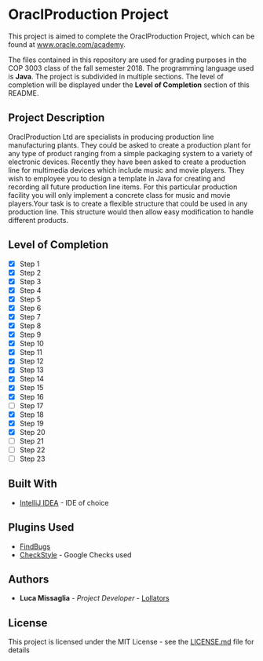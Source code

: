 # OraclProduction Project

This project is aimed to complete the OraclProduction Project, which can be found at www.oracle.com/academy.

The files contained in this repository are used for grading purposes in the COP 3003 class of the fall semester 2018.
The programming language used is **Java**.
The project is subdivided in multiple sections. The level of completion will be displayed under the **Level of Completion** section of this README.

## Project Description

OraclProduction Ltd are specialists in producing production line manufacturing plants. They could be asked to create a production plant for any type of product ranging from a simple packaging system to a variety of electronic devices. Recently they have been asked to create a production line for multimedia devices which include music and movie players. They wish to employee you to design a template in Java for creating and recording all future production line items. For this particular production facility you will only implement a concrete class for music and movie players.Your task is to create a flexible structure that could be used in any production line. This structure would then allow easy modification to handle different products.

## Level of Completion
- [X] Step 1
- [X] Step 2
- [X] Step 3
- [X] Step 4
- [X] Step 5
- [X] Step 6
- [X] Step 7
- [X] Step 8
- [X] Step 9
- [X] Step 10
- [X] Step 11
- [X] Step 12
- [X] Step 13
- [X] Step 14
- [X] Step 15
- [X] Step 16
- [ ] Step 17
- [X] Step 18
- [X] Step 19
- [X] Step 20
- [ ] Step 21
- [ ] Step 22
- [ ] Step 23

## Built With

* [IntelliJ IDEA](https://www.jetbrains.com/idea/) - IDE of choice

## Plugins Used
* [FindBugs](http://findbugs.sourceforge.net/)
* [CheckStyle](http://checkstyle.sourceforge.net/config_naming.html#PackageName) - Google Checks used

## Authors

* **Luca Missaglia** - *Project Developer* - [Lollators](https://github.com/Lollators)

## License

This project is licensed under the MIT License - see the [LICENSE.md](LICENSE.md) file for details
